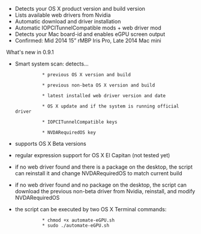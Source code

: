 - Detects your OS X product version and build version
- Lists available web drivers from Nvidia
- Automatic download and driver installation
- Automatic IOPCITunnelCompatible mods + web driver mod
- Detects your Mac board-id and enables eGPU screen output
- Confirmed: Mid 2014 15” rMBP Iris Pro, Late 2014 Mac mini


What's new in 0.9.1
- Smart system scan: detects...
  
                * previous OS X version and build
  
                * previous non-beta OS X version and build
                
                * latest installed web driver version and date
                
                * OS X update and if the system is running official driver
                
                * IOPCITunnelCompatible keys
                
                * NVDARequiredOS key
- supports OS X Beta versions
- regular expression support for OS X El Capitan (not tested yet)
- if no web driver found and there is a package on the desktop,
  the script can reinstall it and change NVDARequiredOS to match current build
- if no web driver found and no package on the desktop,
  the script can download the previous non-beta driver from Nvidia, reinstall, and modify NVDARequiredOS
- the script can be executed by two OS X Terminal commands:

                * chmod +x automate-eGPU.sh
                * sudo ./automate-eGPU.sh
